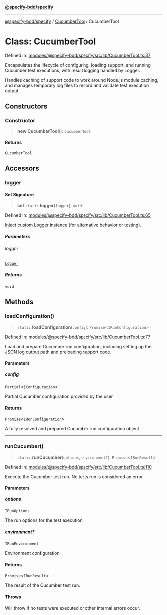 [**@specify-bdd/specify**](../../README.md)

***

[@specify-bdd/specify](../../modules.md) / [CucumberTool](../README.md) / CucumberTool

# Class: CucumberTool

Defined in: [modules/@specify-bdd/specify/src/lib/CucumberTool.ts:37](https://github.com/specify-bdd/specify-core/blob/f886d17f9d8689640b41a37f683750a408f0c53c/modules/@specify-bdd/specify/src/lib/CucumberTool.ts#L37)

Encapsulates the lifecycle of configuring, loading support, and running
Cucumber test executions, with result logging handled by Logger.

Handles caching of support code to work around Node.js module caching,
and manages temporary log files to record and validate test execution output.

## Constructors

### Constructor

> **new CucumberTool**(): `CucumberTool`

#### Returns

`CucumberTool`

## Accessors

### logger

#### Set Signature

> **set** `static` **logger**(`logger`): `void`

Defined in: [modules/@specify-bdd/specify/src/lib/CucumberTool.ts:65](https://github.com/specify-bdd/specify-core/blob/f886d17f9d8689640b41a37f683750a408f0c53c/modules/@specify-bdd/specify/src/lib/CucumberTool.ts#L65)

Inject custom Logger instance (for alternative behavior or testing).

##### Parameters

###### logger

[`Logger`](../../Logger/classes/Logger.md)

##### Returns

`void`

## Methods

### loadConfiguration()

> `static` **loadConfiguration**(`config`): `Promise`\<`IRunConfiguration`\>

Defined in: [modules/@specify-bdd/specify/src/lib/CucumberTool.ts:77](https://github.com/specify-bdd/specify-core/blob/f886d17f9d8689640b41a37f683750a408f0c53c/modules/@specify-bdd/specify/src/lib/CucumberTool.ts#L77)

Load and prepare Cucumber run configuration, including setting up
the JSON log output path and preloading support code.

#### Parameters

##### config

`Partial`\<`IConfiguration`\>

Partial Cucumber configuration provided by the user

#### Returns

`Promise`\<`IRunConfiguration`\>

A fully resolved and prepared Cucumber run configuration object

***

### runCucumber()

> `static` **runCucumber**(`options`, `environment?`): `Promise`\<`IRunResult`\>

Defined in: [modules/@specify-bdd/specify/src/lib/CucumberTool.ts:110](https://github.com/specify-bdd/specify-core/blob/f886d17f9d8689640b41a37f683750a408f0c53c/modules/@specify-bdd/specify/src/lib/CucumberTool.ts#L110)

Execute the Cucumber test run. No tests run is considered an error.

#### Parameters

##### options

`IRunOptions`

The run options for the test execution

##### environment?

`IRunEnvironment`

Environment configuration

#### Returns

`Promise`\<`IRunResult`\>

The result of the Cucumber test run.

#### Throws

Will throw if no tests were executed or other internal errors occur.
